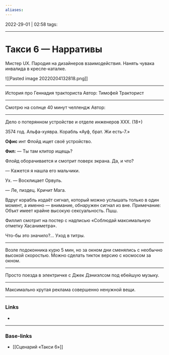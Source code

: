 ```yaml
---
aliases:
---
```

2022-29-01 | 02:58
tags: 
___

# Такси 6 — Нарративы

Мистер UX.
Пародия на дизайнеров взаимодействия. Нанять чувака инвалида в кресле-каталке.

![[Pasted image 20220204132818.png]]

---
История про Геннадия тракториста
Автор: Тимофей Тракторист

---
Смотрю на солнце 40 минут челлендж
Автор:

---

Дело о потерянном устройстве и отделе инженеров XXX. (18+)

3574 год. Альфа-хуявра. Корабль «Ауф, брат. Жи есть-7.»

**Офис** инт
Флойд ищет своё устройство.

**Фил:**
— Ты там клитор ищещь?

Флойд оборачивается и смотрит поверх экрана. Да, и что?

— Кажется я нашла его мальчики.

Ух. — Восклицает Орвуль.

— Ле, пиздец. Кричит Мага.

Вдруг корабль издаёт сигнал, который можно услышать только в один момент, а именно — внимание, обнаружен сигнал из вне. Примечание: Объкт имеет крайне высокую сексуальность. Пшш.

Филлип смотрит на постер с надписью «Соблюдай максимальную отметку Хасаниметра».

Что-бы это значило?... Уход в титры.

---
Возле подоконника курю 5 мин, но за окном дни сменялись с необычно высокой скоростью. Можно сделать тикток версию с космосом за окном.


---

Просто поезда в электричке с Джек Дэниэлсом под ебейшую музыку.


----

Максимально крутая реклама совершенно ненужной вещи.


___
### Links
- 

___
### Base-links
- [[Сценарий «Такси 6»]]

